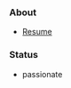 <!--
**aijisjtu/aijisjtu** is a ✨ _special_ ✨ repository because its `README.md` (this file) appears on your GitHub profile.

-->
### About
* [Resume](https://aijisjtu.github.io/pdf/resume_aiji_CN_2324winter.pdf)
### Status
* passionate
